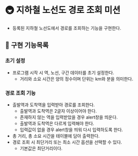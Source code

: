 # 🚇 지하철 노선도 경로 조회 미션
- 등록된 지하철 노선도에서 경로를 조회하는 기능을 구현한다.

## 🚀 구현 기능목록

### 초기 설정
- 프로그램 시작 시 역, 노선, 구간 데이터를 초기 설정한다.
  - 거리와 소요 시간은 양의 정수이며 단위는 km와 분을 의미한다.

### 경로 조회 기능
- 출발역과 도착역을 입력받아 경로를 조회한다.
  - 출발역과 도착역은 2글자 이상이어야 한다.
  - 존재하지 않는 역을 입력받았을 경우 alert창을 띄운다.
  - 출발역과 도착역은 다르게 입력해야 한다.
  - 입력값이 없을 경우 alert창을 띄워 다시 입력하도록 한다.
- 총 거리, 총 소요 시간을 테이블에 담아 출력한다.
- 경로 조회 시 최단거리 또는 최소 시간 옵션을 선택할 수 있다.
  - 기본값은 최단거리이다.
